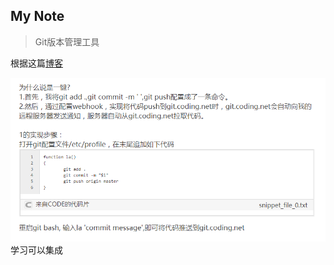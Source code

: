 My Note
-------- 
> Git版本管理工具

根据这篇[博客](http://blog.csdn.net/qq_34881718/article/details/72854835)

![博客图片](img/blog.png)
学习可以集成